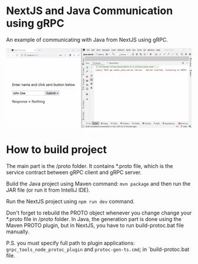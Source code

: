 # NextJS and Java Communication using gRPC
An example of communicating with Java from NextJS using gRPC.

![alt text](./demo.gif)

# How to build project
The main part is the /proto folder. It contains *.proto file, which is the service contract between gRPC client and gRPC server.

Build the Java project using Maven command: `mvn package` and then run the JAR file (or run it from IntelliJ IDE).

Run the NextJS project using `npm run dev` command.

Don't forget to rebuild the PROTO object whenever you change change your *.proto file in /proto folder. In Java, the generation part is done using the Maven PROTO plugin, but in NextJS, you have to run build-protoc.bat file manually. 

P.S. you must specify full path to plugin applications: `grpc_tools_node_protoc_plugin` and `protoc-gen-ts.cmd`; in `build-protoc.bat file.